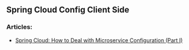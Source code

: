 
## Spring Cloud Config Client Side


### Articles:
- [Spring Cloud: How to Deal with Microservice Configuration (Part I)](https://codingstrain.com/spring-cloud-how-to-deal-with-microservice-configuration-part-i/)

